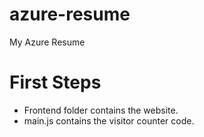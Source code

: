 # azure-resume

My Azure Resume

# First Steps

- Frontend folder contains the website.
- main.js contains the visitor counter code.
